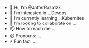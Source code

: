 - 👋 Hi, I’m @JafferRaza123
- 👀 I’m interested in ...Devops
- 🌱 I’m currently learning ...Kubernites 
- 💞️ I’m looking to collaborate on ...
- 📫 How to reach me ...
- 😄 Pronouns: ...
- ⚡ Fun fact: ...

<!---
JafferRaza123/JafferRaza123 is a ✨ special ✨ repository because its `README.md` (this file) appears on your GitHub profile.
You can click the Preview link to take a look at your changes.
--->
